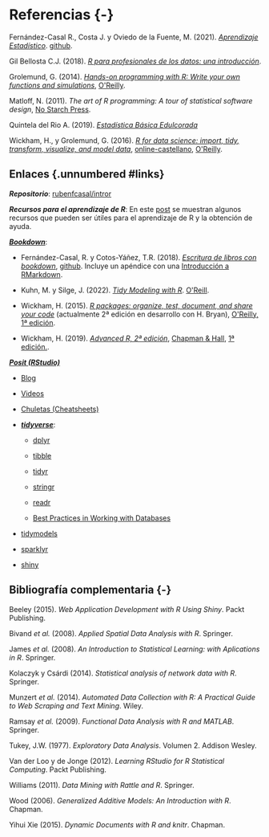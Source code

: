 # Referencias {-}

Fernández-Casal R., Costa J. y Oviedo de la Fuente, M. (2021). *[Aprendizaje Estadístico](https://rubenfcasal.github.io/aprendizaje_estadistico)*. [github](https://github.com/rubenfcasal/aprendizaje_estadistico).

Gil Bellosta C.J. (2018). *[R para profesionales de los datos: una introducción](https://www.datanalytics.com/libro_r/index.html)*.

Grolemund, G. (2014). *[Hands-on programming with R: Write your own functions and simulations](https://rstudio-education.github.io/hopr)*, [O'Reilly](http://shop.oreilly.com/product/0636920028574.do).

Matloff, N. (2011). *The art of R programming: A tour of statistical software design*, [No Starch Press](https://www.nostarch.com/artofr.htm).

Quintela del Rio A. (2019). *[Estadística Básica Edulcorada](https://bookdown.org/aquintela/EBE)*

Wickham, H., y Grolemund, G. (2016). *[R for data science: import, tidy, transform, visualize, and model data](http://r4ds.had.co.nz)*, [online-castellano](https://es.r4ds.hadley.nz), [O'Reilly](http://shop.oreilly.com/product/0636920034407.do).


## Enlaces {.unnumbered #links}

***Repositorio***: [rubenfcasal/intror](https://github.com/rubenfcasal/intror)

***Recursos para el aprendizaje de R***: En este [post](https://rubenfcasal.github.io/post/ayuda-y-recursos-para-el-aprendizaje-de-r) se muestran algunos recursos que pueden ser útiles para el aprendizaje de R y la obtención de ayuda.

[***Bookdown***](https://bookdown.org):

* Fernández-Casal, R. y Cotos-Yáñez, T.R. (2018). *[Escritura de libros con bookdown](https://rubenfcasal.github.io/bookdown_intro)*,   [github](https://github.com/rubenfcasal/bookdown_intro). Incluye un apéndice con una [Introducción a RMarkdown](https://rubenfcasal.github.io/bookdown_intro/rmarkdown.html). 

* Kuhn, M. y Silge, J. (2022). *[Tidy Modeling with R](https://www.tmwr.org)*. [O'Reill](https://amzn.to/35Hn96s).

* Wickham, H. (2015). *[R packages: organize, test, document, and share your code](http://r-pkgs.had.co.nz/)* (actualmente 2ª edición en desarrollo con H. Bryan), [O'Reilly, 1ª edición](http://shop.oreilly.com/product/0636920034421.do).

* Wickham, H. (2019). *[Advanced R, 2ª edición](https://adv-r.hadley.nz/)*, [Chapman & Hall](https://www.amazon.com/dp/0815384572), [1ª edición.](http://adv-r.had.co.nz/).

[***Posit (RStudio)***](https://posit.co)

* [Blog](https://posit.co/blog)

* [Videos](https://posit.co/resources/videos)

* [Chuletas (Cheatsheets)](https://posit.co/resources/cheatsheets)

* [***tidyverse***](https://www.tidyverse.org/):

    - [dplyr](https://dplyr.tidyverse.org)
    
    - [tibble](https://tibble.tidyverse.org)
    
    - [tidyr](https://tidyr.tidyverse.org)
    
    - [stringr](https://stringr.tidyverse.org)
    
    - [readr](https://readr.tidyverse.org)
    
    - [Best Practices in Working with Databases](https://solutions.posit.co/connections/db)
    
* [tidymodels](https://www.tidymodels.org)    

* [sparklyr](https://spark.rstudio.com/)

* [shiny](http://shiny.rstudio.com)


## Bibliografía complementaria {-}

Beeley (2015). *Web Application Development with R Using Shiny*.
Packt Publishing.

Bivand *et al.* (2008). *Applied Spatial Data Analysis with R*. Springer.

James *et al.* (2008). *An Introduction to Statistical Learning: with
Aplications in R*. Springer.

Kolaczyk y Csárdi (2014). *Statistical analysis of network data with R*. Springer.

Munzert *et al.* (2014). *Automated Data Collection with R: 
A Practical Guide to Web Scraping and Text Mining*. Wiley.

Ramsay *et al.* (2009). *Functional Data Analysis with R and MATLAB*.
Springer.

Tukey, J.W. (1977). *Exploratory Data Analysis*. Volumen 2. Addison Wesley.

Van der Loo y de Jonge (2012). *Learning RStudio for R Statistical
Computing*. Packt Publishing.

Williams (2011). *Data Mining with Rattle and R*. Springer.

Wood (2006). *Generalized Additive Models: An Introduction with R*. Chapman.

Yihui Xie (2015). *Dynamic Documents with R and knitr*. Chapman.



